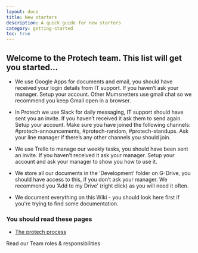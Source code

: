 ```yaml
---
layout: docs
title: New starters
description: A quick guide for new starters
category: getting-started
toc: true
---
```


<!-- TITLE: New Starters -->
<!-- SUBTITLE: A quick guide for New Starters -->

## Welcome to the Protech team. This list will get you started... 

* We use Google Apps for documents and email, you should have received your login details from IT support. If you haven’t ask your manager.  Setup your account. Other Mumsnetters use gmail chat so we recommend you keep Gmail open in a browser. 

* In Protech we use Slack for daily messaging, IT support should have sent you an invite. If you haven’t received it ask them to send again. Setup your account. Make sure you have joined the following channels: #protech-announcements, #protech-random, #protech-standups. Ask your line manager if there’s any other channels you should join. 

* We use Trello to manage our weekly tasks, you should have been sent an invite. If you haven’t received it ask your manager. Setup your account and ask your manager to show you how to use it. 

* We store all our documents in the ‘Development’ folder on G-Drive, you should have access to this, if you don’t ask your manager. We recommend you ‘Add to my Drive’ (right click) as you will need it often. 

* We document everything on this Wiki - you should look here first if you're trying to find some documentation. 

### You should read these pages 

* [The protech process](https://wiki.devmn.net/delivery/protech-process)

Read our Team roles & responsibilities



